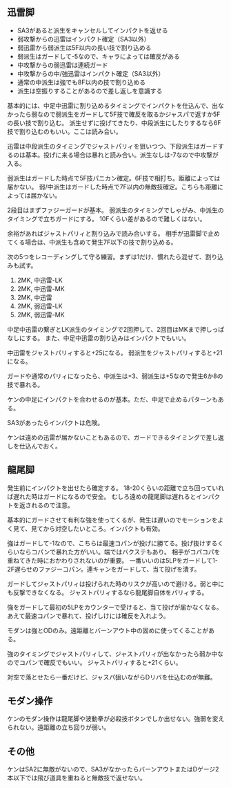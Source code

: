 ## 迅雷脚

- SA3があると派生をキャンセルしてインパクトを返せる
- 弱攻撃からの迅雷はインパクト確定（SA3以外）
- 弱迅雷から弱派生は5F以内の長い技で割り込める
- 弱派生はガードして-5なので、キャラによっては確反がある
- 中攻撃からの弱迅雷は連続ガード
- 中攻撃からの中/強迅雷はインパクト確定（SA3以外）
- 通常の中派生は強でも8F以内の技で割り込める
- 派生は空振りすることがあるので差し返しを意識する

基本的には、中足中迅雷に割り込めるタイミングでインパクトを仕込んで、出なかったら弱なので弱派生をガードして5F技で確反を取るかジャスパで返すか5Fの長い技で割り込む。
派生せずに投げてきたり、中段派生にしたりするなら6F技で割り込むのもいい。ここは読み合い。

迅雷は中段派生のタイミングでジャストパリィを狙いつつ、下段派生はガードするのは基本。投げに来る場合は暴れと読み合い。派生なしは-7なので中攻撃が入る。

弱派生はガードした時点で5F技パニカン確定。6F技で相打ち。距離によっては届かない。
弱/中派生はガードした時点で7F以内の無敵技確定。こちらも距離によっては届かない。

2段目はまずファジーガードが基本。
弱派生のタイミングでしゃがみ、中派生のタイミングで立ちガードにする。
10Fくらい差があるので難しくはない。

余裕があればジャストパリィと割り込みで読み合いする。
相手が迅雷脚で止めてくる場合は、中派生も含めて発生7F以下の技で割り込める。

次の5つをレコーディングして守る練習。まずは1だけ、慣れたら混ぜて、割り込みも試す。

1. 2MK, 中迅雷-LK
2. 2MK, 中迅雷-MK
3. 2MK, 中迅雷
4. 2MK, 弱迅雷-LK
5. 2MK, 弱迅雷-MK

中足中迅雷の繋ぎとLK派生のタイミングで2回押して、2回目はMKまで押しっぱなしにする。
また、中足中迅雷の割り込みはインパクトでもいい。

中迅雷をジャストパリィすると+25になる。
弱派生をジャストパリィすると+21になる。

ガードや通常のパリィになったら、中派生は+3、弱派生は+5なので発生6か8の技で暴れる。

ケンの中足にインパクトを合わせるのが基本。ただ、中足で止めるパターンもある。

SA3があったらインパクトは危険。

ケンは遠めの迅雷が届かないこともあるので、ガードできるタイミングで差し返しを仕込んでおく。

## 龍尾脚

発生前にインパクトを出せたら確定する。
18-20くらいの距離で立ち回っていれば遅れた時はガードになるので安全。
むしろ遠めの龍尾脚は遅れるとインパクトを返されるので注意。

基本的にガードさせて有利な強を使ってくるが、発生は遅いのでモーションをよく見て、見てから対空したいところ。インパクトも有効。

強はガードして-1なので、こちらは最速コパンが投げに勝てる。投げ抜けするくらいならコパンで暴れた方がいい。端ではバクステもあり。
相手がコパコパを重ねてきた時におかわりされないのが重要。
一番いいのは5LPをガードして1-2F遅らせのファジーコパン。連キャンをガードして、当て投げを潰す。

ガードしてジャストパリィは投げられた時のリスクが高いので避ける。弱と中にも反撃できなくなる。
ジャストパリィするなら龍尾脚自体をパリィする。

強をガードして最初の5LPをカウンターで受けると、当て投げが届かなくなる。
あえて最速コパンで暴れて、投げしけには確反を入れよう。

モダンは強とODのみ。遠距離とバーンアウト中の固めに使ってくることがある。

強のタイミングでジャストパリィして、ジャストパリィが出なかったら弱か中なのでコパンで確反でもいい。
ジャストパリィすると+21くらい。

対空で落とせたら一番だけど、ジャスパ狙いながらDリバを仕込むのが無難。

## モダン操作

ケンのモダン操作は龍尾脚や波動拳が必殺技ボタンでしか出せない。強弱を変えられない。遠距離の立ち回りが弱い。

## その他

ケンはSA2に無敵がないので、SA3がなかったらバーンアウトまたはDゲージ2本以下では飛び道具を重ねると無敵技で返せない。
